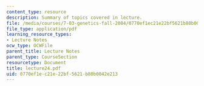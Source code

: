 ```yaml
---
content_type: resource
description: Summary of topics covered in lecture.
file: /media/courses/7-03-genetics-fall-2004/0770ef1ec21e22bf5621b80b0042e213_lecture24.pdf
file_type: application/pdf
learning_resource_types:
- Lecture Notes
ocw_type: OCWFile
parent_title: Lecture Notes
parent_type: CourseSection
resourcetype: Document
title: lecture24.pdf
uid: 0770ef1e-c21e-22bf-5621-b80b0042e213
---
```

